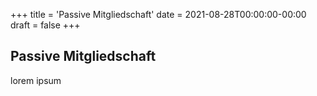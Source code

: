 +++
title = 'Passive Mitgliedschaft'
date = 2021-08-28T00:00:00-00:00
draft = false
+++

## Passive Mitgliedschaft

lorem ipsum
